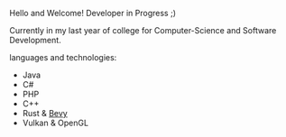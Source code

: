
Hello and Welcome!
Developer in Progress ;)

Currently in my last year of college for Computer-Science and Software Development.

languages and technologies:
- Java
- C#
- PHP
- C++
- Rust & [Bevy](https://bevyengine.org)
- Vulkan & OpenGL
